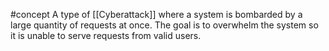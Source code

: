 #concept 
A type of [[Cyberattack]] where a system is bombarded by a large quantity of requests at once. The goal is to overwhelm the system so it is unable to serve requests from valid users.